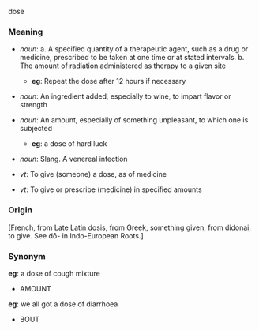 dose
### Meaning
+ _noun_: 
   a. A specified quantity of a therapeutic agent, such as a drug or medicine, prescribed to be taken at one time or at stated intervals.
   b. The amount of radiation administered as therapy to a given site
	+ __eg__: Repeat the dose after 12 hours if necessary
+ _noun_: An ingredient added, especially to wine, to impart flavor or strength
+ _noun_: An amount, especially of something unpleasant, to which one is subjected
	+ __eg__: a dose of hard luck
+ _noun_: Slang. A venereal infection

+ _vt_: To give (someone) a dose, as of medicine
+ _vt_: To give or prescribe (medicine) in specified amounts

### Origin

[French, from Late Latin dosis, from Greek, something given, from didonai, to give. See dō- in Indo-European Roots.]

### Synonym

__eg__: a dose of cough mixture

+ AMOUNT

__eg__: we all got a dose of diarrhoea

+ BOUT


